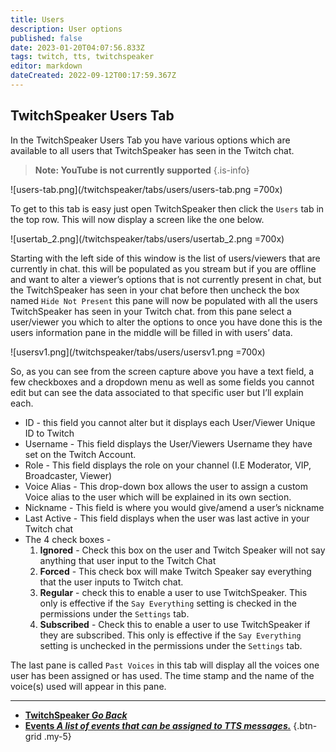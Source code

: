 ```yaml
---
title: Users
description: User options
published: false
date: 2023-01-20T04:07:56.833Z
tags: twitch, tts, twitchspeaker
editor: markdown
dateCreated: 2022-09-12T00:17:59.367Z
---
```


## TwitchSpeaker Users Tab

In the TwitchSpeaker Users Tab you have various options which are available to all users that TwitchSpeaker has seen in the Twitch chat.
>**Note: YouTube is not currently supported**
{.is-info}

![users-tab.png](/twitchspeaker/tabs/users/users-tab.png =700x)

To get to this tab is easy just open TwitchSpeaker then click the `Users` tab in the top row. This will now display a screen like the one below.

![usertab_2.png](/twitchspeaker/tabs/users/usertab_2.png =700x)

Starting with the left side of this window is the list of users/viewers that are currently in chat. this will be populated as you stream but if you are offline and want to alter a viewer’s options that is not currently present in chat, but the TwitchSpeaker has seen in your chat before then uncheck the box named `Hide Not Present` this pane will now be populated with all the users TwitchSpeaker has seen in your Twitch chat. from this pane select a user/viewer you which to alter the options to once you have done this is the users information pane in the middle will be filled in with users’ data.

![usersv1.png](/twitchspeaker/tabs/users/usersv1.png =700x)

So, as you can see from the screen capture above you have a text field, a few checkboxes and a dropdown menu as well as some fields you cannot edit but can see the data associated to that specific user but I’ll explain each.

- ID - this field you cannot alter but it displays each User/Viewer Unique ID to Twitch
- Username - This field displays the User/Viewers Username they have set on the Twitch Account.
- Role - This field displays the role on your channel (I.E Moderator, VIP, Broadcaster, Viewer)
- Voice Alias - This drop-down box allows the user to assign a custom Voice alias to the user which will be explained in its own section.
- Nickname - This field is where you would give/amend a user’s nickname
- Last Active - This field displays when the user was last active in your Twitch chat
- The 4 check boxes -
    1. **Ignored** - Check this box on the user and Twitch Speaker will not say anything that user input to the Twitch Chat
    1. **Forced** - This check box will make Twitch Speaker say everything that the user inputs to Twitch     chat.
    1. **Regular** - check this to enable a user to use TwitchSpeaker. This only is effective if the `Say Everything` setting is checked in the permissions under the `Settings` tab.
    1. **Subscribed** - Check this to enable a user to use TwitchSpeaker if they are subscribed. This only is effective if the `Say Everything` setting is unchecked in the permissions under the `Settings` tab.
 	 
The last pane is called `Past Voices` in this tab will display all the voices one user has been assigned or has used. The time stamp and the name of the voice(s) used will appear in this pane.

---

- [<i class="mdi mdi-chevron-left"></i>**TwitchSpeaker *Go Back***](/TwitchSpeaker)
- [<i class="mdi mdi-clock mdi-flip-h text--twitch"></i>**Events *A list of events that can be assigned to TTS messages.***](/TwitchSpeaker/Tabs/Events)
{.btn-grid .my-5}
